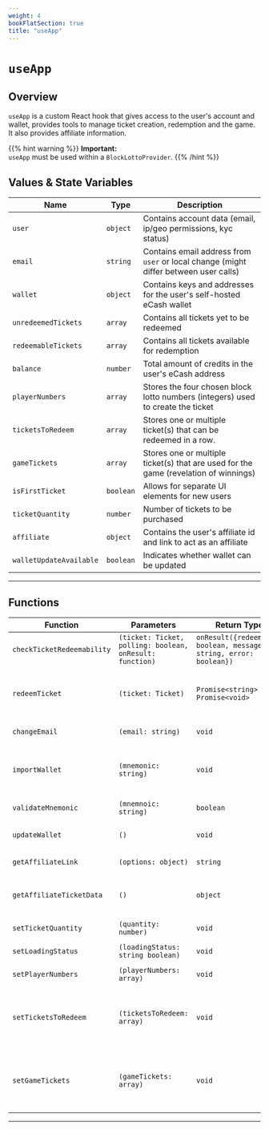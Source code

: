```yaml
---
weight: 4
bookFlatSection: true
title: "useApp"
---
```


# `useApp`

## Overview

`useApp` is a custom React hook that gives access to the user's account and wallet, provides tools to manage ticket creation, redemption and the game. It also provides affiliate information.

{{% hint warning %}}
**Important:**  
`useApp` must be used within a `BlockLottoProvider`.
{{% /hint %}}

## Values & State Variables

| Name                | Type      | Description                                                                          |
|---------------------|-----------|--------------------------------------------------------------------------------------|
| `user`              | `object`  | Contains account data (email, ip/geo permissions, kyc status)                        |
| `email`              | `string`  | Contains email address from `user` or local change (might differ between user calls)                        |
| `wallet`            | `object`  | Contains keys and addresses for the user's self-hosted eCash wallet                  |
| `unredeemedTickets` | `array`   | Contains all tickets yet to be redeemed                                              |
| `redeemableTickets` | `array`   | Contains all tickets available for redemption                                              |
| `balance`           | `number`  | Total amount of credits in the user's eCash address                                 |
| `playerNumbers`     | `array`   | Stores the four chosen block lotto numbers (integers) used to create the ticket                 |
| `ticketsToRedeem`   | `array`   | Stores one or multiple ticket(s) that can be redeemed in a row.                      |
| `gameTickets`       | `array`   | Stores one or multiple ticket(s) that are used for the game (revelation of winnings) |
| `isFirstTicket`       | `boolean`   | Allows for separate UI elements for new users |
| `ticketQuantity`    | `number`  | Number of tickets to be purchased                                           |
| `affiliate`   | `object`  | Contains the user's affiliate id and link to act as an affiliate                                       |
| `walletUpdateAvailable`   | `boolean`  | Indicates whether wallet can be updated                                      |

---

## Functions

| Function             | Parameters                           | Return Type                     | Description                                                                 |
|----------------------|--------------------------------------|---------------------------------|-----------------------------------------------------------------------------|
| `checkTicketRedeemability` | `(ticket: Ticket, polling: boolean, onResult: function)` | `onResult({redeemable: boolean, message: string, error: boolean})`                       | Checks whether an unredeemed ticket is redeemable                           |
| `redeemTicket`       | `(ticket: Ticket)`                   | `Promise<string> Promise<void>` | Redeems an unredeemed ticket and returns the hash of the redeem transaction |
| `changeEmail`     | `(email: string)`               | `void`                          |  Changes a user's email                              |
| `importWallet`     | `(mnemonic: string)`               | `void`                          | Imports a wallet from a 12 word seed phrase. Thus the app forgets the old wallet's seed phrase!                               |
| `validateMnemonic`     | `(mnemnoic: string)`               | `boolean`                          | Validates a seed phrase                               |
| `updateWallet`     | `()`               | `void`                          | Updates wallet if `walletUpdateAvailable` is `true`                               |
| `getAffiliateLink`     | `(options: object)`               | `string`                          | Returns an affiliate link from a url or a path                               |
| `getAffiliateTicketData` | `()` | `object` | Returns transactions (txs) and utxos for the pay-to-scripthash affiliate address | 
| `setTicketQuantity`  | `(quantity: number)`                 | `void`                          | sets the ticket quantity selected by the user                               |
| `setLoadingStatus`   | `(loadingStatus: string boolean)`    | `void`                          | Controls the global loading screen                                          |
| `setPlayerNumbers`   | `(playerNumbers: array)`             | `void`                          | Updates the selected player numbers                                         |
| `setTicketsToRedeem` | `(ticketsToRedeem: array)`           | `void`                          | Updates the tickets to be redeemed. Should be used on home page to remove outstanding tickets (set to `[]`)                                         |
| `setGameTickets`     | `(gameTickets: array)`               | `void`                          | Updates the tickets to be used by a game. If used, it should be used on home page to remove outstanding tickets (set to `[]`)                                    |

---
